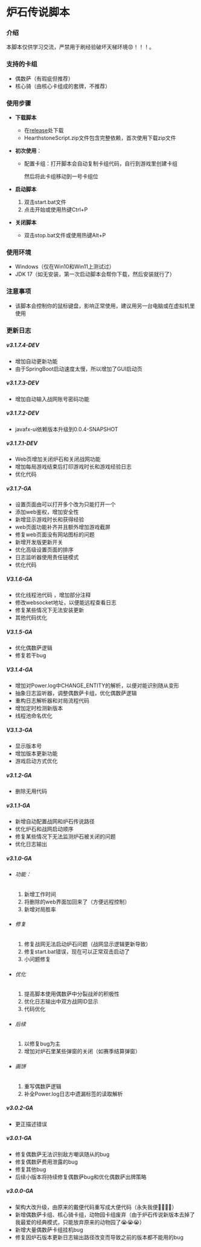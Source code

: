 # 炉石传说脚本



### 介绍

本脚本仅供学习交流，严禁用于刷经验破坏天梯环境😡！！！。



### 支持的卡组

- 偶数萨（有瑕疵但推荐）
- 核心骑（由核心卡组成的套牌，不推荐）



### 使用步骤

- **下载脚本**

  - 在[release](https://gitee.com/zergqueen/Hearthstone-Script/releases)处下载
  -  HearthstoneScript.zip文件包含完整依赖，首次使用下载zip文件
  
- **初次使用**：

  - 配置卡组：打开脚本会自动复制卡组代码，自行到游戏里创建卡组

     然后将此卡组移动到一号卡组位

- **启动脚本**

  1. 双击start.bat文件
  2. 点击开始或使用热键Ctrl+P

- **关闭脚本**

  - 双击stop.bat文件或使用热键Alt+P



### 使用环境

- Windows（仅在Win10和Win11上测试过）
- JDK 17（如无安装，第一次启动脚本会帮你下载，然后安装就行了）



### 注意事项

- 该脚本会控制你的鼠标键盘，影响正常使用，建议用另一台电脑或在虚拟机里使用



### 更新日志

##### v3.1.7.4-DEV

- 增加自动更新功能
- 由于SpringBoot启动速度太慢，所以增加了GUI启动页



##### v3.1.7.3-DEV

- 增加自动输入战网账号密码功能



##### v3.1.7.2-DEV

- javafx-ui依赖版本升级到0.0.4-SNAPSHOT



##### v3.1.7.1-DEV

- Web页增加关闭炉石和关闭战网功能
- 增加每局游戏结束后打印游戏时长和游戏经验日志 
- 优化代码



##### v3.1.7-GA

- 设置页面由可以打开多个改为只能打开一个
- 添加web鉴权，增加安全性
- 新增显示游戏时长和获得经验
- web页面功能补齐并且额外增加游戏截屏
- 修复web页面没有网站图标的问题
- 新增开发版更新开关
- 优化高级设置页面的排序
- 日志监听器使用责任链模式
- 优化代码

  

##### V3.1.6-GA

- 优化线程池代码 ，增加部分注释
- 修改websocket地址，以便能远程查看日志
- 修复某些情况下无法安装更新
- 其他代码优化



##### V3.1.5-GA

- 优化偶数萨逻辑
- 修复若干bug



##### V3.1.4-GA

- 增加对Power.log中CHANGE_ENTITY的解析，以便对能识别随从变形
- 抽象日志监听器，调整偶数萨卡组，优化偶数萨逻辑
- 重构日志解析器和对局流程代码
- 增加定时检测新版本
- 线程池命名优化



##### V3.1.3-GA

- 显示版本号
- 增加版本更新功能
- 游戏启动方式优化



##### v3.1.2-GA

- 删除无用代码




##### v3.1.1-GA

- 新增自动配置战网和炉石传说路径
- 优化炉石和战网启动顺序
- 修复某些情况下无法监测炉石被关闭的问题
- 优化日志输出



##### v3.1.0-GA

- ###### 功能：

    1. 新增工作时间
    2. 将删除的web界面加回来了（方便远程控制）
    3. 新增对局胜率

- ###### 修复

    1. 修复战网无法启动炉石问题（战网显示逻辑更新导致）
    2. 修复start.bat错误，现在可以正常双击启动了
    3. 小问题修复

- ###### 优化

    1. 提高脚本使用偶数萨中分裂战斧的积极性
    2. 优化日志输出中双方战网ID显示
    3. 代码优化

- ###### 后续

    1. 以修复bug为主
    2. 增加对炉石里某些弹窗的关闭（如赛季结算弹窗）

- ###### 画饼

    1. 重写偶数萨逻辑
    2. 补全Power.log日志中遗漏标签的读取解析



##### v3.0.2-GA

- 更正描述错误



##### v3.0.1-GA

- 修复偶数萨无法识别敌方嘲讽随从的bug
- 修复偶数萨费用泄露的bug
- 修复其他bug
- 后续小版本将持续修复偶数萨bug和优化偶数萨出牌策略



##### v3.0.0-GA

- 架构大改升级，由原来的戴便代码重写成大便代码（永失我便🐷😭😭😭）
- 新增偶数萨卡组、核心骑卡组，动物园卡组废弃（由于炉石传说新版本去掉了我最爱的经典模式，只能放弃原来的动物园了😭😭😭）
- 新增大量偶数萨卡组挂机bug
- 修复因炉石版本更新日志输出路径改变而导致之前的版本都不能用的bug
